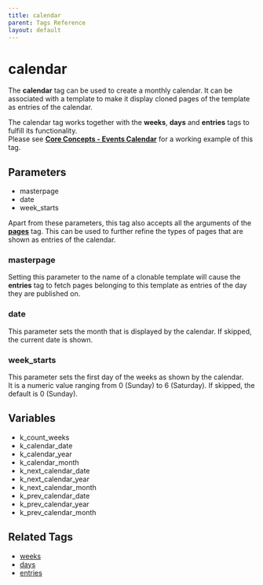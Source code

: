 ```yaml
---
title: calendar
parent: Tags Reference
layout: default
---
```


# calendar

The **calendar** tag can be used to create a monthly calendar. It can be associated with a template to make it display cloned pages of the template as entries of the calendar.

The calendar tag works together with the **weeks**, **days** and **entries** tags to fulfill its functionality.<br/>
Please see [**Core Concepts - Events Calendar**](../../concepts/events-calendar.html) for a working example of this tag.

## Parameters

* masterpage
* date
* week\_starts

Apart from these parameters, this tag also accepts all the arguments of the [**pages**](../pages.html) tag. This can be used to further refine the types of pages that are shown as entries of the calendar.

### masterpage

Setting this parameter to the name of a clonable template will cause the **entries** tag to fetch pages belonging to this template as entries of the day they are published on.

### date

This parameter sets the month that is displayed by the calendar. If skipped, the current date is shown.

### week_starts

This parameter sets the first day of the weeks as shown by the calendar.<br/>
It is a numeric value ranging from 0 (Sunday) to 6 (Saturday). If skipped, the default is 0 (Sunday).

## Variables

* k\_count\_weeks
* k\_calendar\_date
* k\_calendar\_year
* k\_calendar\_month
* k\_next\_calendar\_date
* k\_next\_calendar\_year
* k\_next\_calendar\_month
* k\_prev\_calendar\_date
* k\_prev\_calendar\_year
* k\_prev\_calendar\_month

## Related Tags

* [weeks](./weeks.html)
* [days](./days.html)
* [entries](./entries.html)
